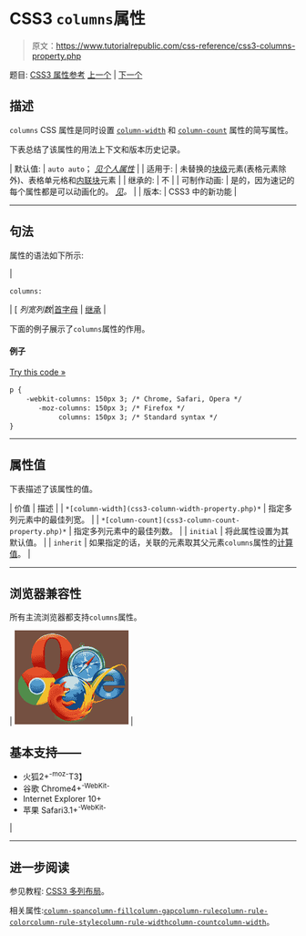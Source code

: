 # CSS3 `columns`属性

> 原文：<https://www.tutorialrepublic.com/css-reference/css3-columns-property.php>

题目: [CSS3 属性参考](css3-properties.php) [上一个](css3-column-width-property.php) | [下一个](css-content-property.php)

## 描述

`columns` CSS 属性是同时设置 [`column-width`](css3-column-width-property.php) 和 [`column-count`](css3-column-count-property.php) 属性的简写属性。

下表总结了该属性的用法上下文和版本历史记录。

| 默认值: | `auto auto`； *[见个人属性](#property-values)* |
| 适用于: | 未替换的[块级](../css-tutorial/css-visual-formatting.php#block-level)元素(表格元素除外)、表格单元格和[内联块](../css-tutorial/css-visual-formatting.php#inline-level)元素 |
| 继承的: | 不 |
| 可制作动画: | 是的，因为速记的每个属性都是可以动画化的。 [*见*](css-animatable-properties.php)*。* |
| 版本: | CSS3 中的新功能 |

* * *

## 句法

属性的语法如下所示:

| 

```
columns: 
```

 | [ *列宽列数*&#124;[首字母](../definitions.php#initial) &#124; [继承](../definitions.php#inherit) |

下面的例子展示了`columns`属性的作用。

#### 例子

[Try this code »](../codelab.php?topic=css3&file=columns-property "Try this code using online Editor")

```
p {
    -webkit-columns: 150px 3; /* Chrome, Safari, Opera */
       -moz-columns: 150px 3; /* Firefox */
            columns: 150px 3; /* Standard syntax */
}
```

* * *

## 属性值

下表描述了该属性的值。

| 价值 | 描述 |
| `*[column-width](css3-column-width-property.php)*` | 指定多列元素中的最佳列宽。 |
| `*[column-count](css3-column-count-property.php)*` | 指定多列元素中的最佳列数。 |
| `initial` | 将此属性设置为其默认值。 |
| `inherit` | 如果指定的话，关联的元素取其父元素`columns`属性的[计算值](../definitions.php#computed-value)。 |

* * *

## 浏览器兼容性

所有主流浏览器都支持`columns`属性。

| ![Browsers Icon](img/e9331123c77668c1832e541c2fca1002.png) | 

## 基本支持——

*   火狐2+<sup class="badge">-moz-</sup>T3】
*   谷歌 Chrome4+<sup class="badge">-WebKit-</sup>
*   Internet Explorer 10+
*   苹果 Safari3.1+<sup class="badge">-WebKit-</sup>

 |

* * *

## 进一步阅读

参见教程: [CSS3 多列布局](../css-tutorial/css3-multi-column-layouts.php)。

相关属性:[`column-span`](css3-column-span-property.php)[`column-fill`](css3-column-fill-property.php)[`column-gap`](css3-column-gap-property.php)[`column-rule`](css3-column-rule-property.php)[`column-rule-color`](css3-column-rule-color-property.php)[`column-rule-style`](css3-column-rule-style-property.php)[`column-rule-width`](css3-column-rule-width-property.php)[`column-count`](css3-column-count-property.php)[`column-width`](css3-column-width-property.php)。